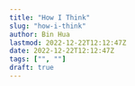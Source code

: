 ```yaml
---
title: "How I Think"
slug: "how-i-think"
author: Bin Hua
lastmod: 2022-12-22T12:12:47Z
date: 2022-12-22T12:12:47Z
tags: ["", ""]
draft: true
---
```



